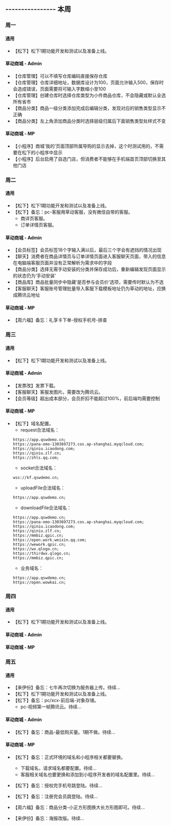 ## ---------------- 本周

### 周一
#### 通用
* 【松下】松下1期功能开发和测试以及准备上线。
#### 草动商城 - Admin
* 【仓库管理】可以不填写仓库编码直接保存仓库
* 【仓库管理】仓库详细地址，数据库设计为100，页面允许输入500，保存时会造成错误，页面需要将可输入字数缩小至100
* 【仓库管理】创建仓库时选择仓库类型为小件商品仓库，不会隐藏或默认全选所有省市
* 【商品分类】商品一级分类添加完成后编辑分类，发现对应的销售类型显示不正确
* 【商品分类】左上角添加商品分类时选择层级归属后下面销售类型处样式不变
#### 草动商城 - MP
* 【小程序】商城‘我的’页面顶部所属导购的显示去掉，这个时测试用的，不需要在松下的小程序中显示
* 【小程序】后台启用了自选门店，但消费者不能够在手机端首页顶部切换至其他门店

### 周二
#### 通用
* 【松下】松下1期功能开发和测试以及准备上线。
* 【松下】备忘：pc-客服用草动客服，没有微信自带的客服。
  - 商详页客服。
  - 订单详情页客服。
#### 草动商城 - Admin
* 【会员标签】会员标签18个字输入满以后，最后三个字会有遮挡的情况出现
* 【聊天】消费者在商品详情页与订单详情页面进入客服聊天页面，带入的信息在电脑端客服页面并没有正常解析为需求中的字段
* 【商品分类】选择无需手动安装的分类并保存成功后，重新编辑发现页面显示的状态仍为‘手动安装’
* 【商品库】商品批量同步中隐藏‘是否参与会员价’选项，需要传时默认为不选
* 【客服聊天】客服账号管理批量导入客服下载模板地址仍为草动的地址，应换成腾讯云地址
#### 草动商城 - MP
* 【周六福】备忘：礼享卡下单-授权手机号-排查

### 周三
#### 通用
* 【松下】松下1期功能开发和测试以及准备上线。
#### 草动商城 - Admin
* 【发票改】发票下载。
* 【客服聊天】客服发图片。需要改为腾讯云。
* 【会员等级】超出成本部分，会员折扣不能超过100%，前后端均需要控制
#### 草动商城 - MP
* 【松下】域名配置。
  - request合法域名：
  ```
  https://app.qswdemo.cn;
  https://pana-omo-1303697273.cos.ap-shanghai.myqcloud.com;
  https://qiniu.icaodong.com;
  https://qiniu.zlf.cn;
  https://zhls.qq.com;
  ```
  - socket合法域名：
  ```
  wss://kf.qswdemo.cn;
  ```
  - uploadFile合法域名：
  ```
  https://app.qswdemo.cn;
  ```
  - downloadFile合法域名：
  ```
  https://app.qswdemo.cn;
  https://pana-omo-1303697273.cos.ap-shanghai.myqcloud.com;
  https://qiniu.icaodong.com;
  https://qiniu.zlf.cn;
  https://mmbiz.qpic.cn;
  https://open.work.weixin.qq.com;
  https://wework.qpic.cn;
  https://wx.qlogo.cn;
  https://thirdwx.qlogo.cn;
  https://mmbiz.qpic.cn;
  ```
  - 业务域名：
  ```
  https://app.qswdemo.cn;
  https://open.wowkai.cn;
  ```

### 周四
#### 通用
* 【松下】松下1期功能开发和测试以及准备上线。
#### 草动商城 - Admin
#### 草动商城 - MP

### 周五
#### 通用
* 【来伊份】备忘：七牛再次切换为服务器上传。待续...
* 【松下】松下1期功能开发和测试以及准备上线。
* 【松下】备忘：pc/xcx-前后端-对象存储。
  - pc-视频第一帧腾讯云。待续...
#### 草动商城 - Admin
* 【松下】备忘：商品-最低购买量。1期不做。待续...
#### 草动商城 - MP
* 【松下】备忘：正式环境的域名和小程序相关都要替换。
  - 下载域名，请求域名都要配置。待续...
  - 客服相关域名也要更换和添加到小程序开发者的域名配置里。待续...

* 【松下】备忘：授权完手机号跳登陆。待续...
* 【松下】备忘：注册完会员跳登陆。待续...

* 【周六福】备忘：商品分类-小正方形图换大长方形图即可。待续...
* 【来伊份】备忘：海报改版。待续...

